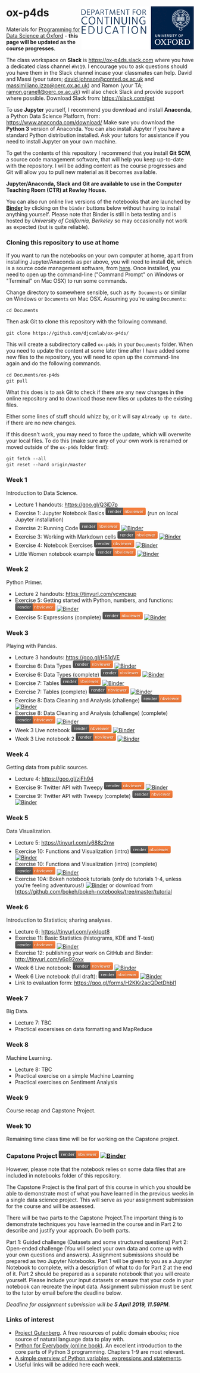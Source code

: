 # ox-p4ds <img src="oudce_logo.png" align="right"/>

Materials for [Programming for Data Science at Oxford](https://www.conted.ox.ac.uk/courses/programming-for-data-science) - **this page will be updated as the course progresses**.

The class workspace on **Slack** is https://ox-p4ds.slack.com where you have a dedicated class channel `#ht19`. I encourage you to ask questions should you have them in the Slack channel incase your classmates can help. David and Massi (your tutors; david.johnson@conted.ox.ac.uk and massimiliano.izzo@oerc.ox.ac.uk) and Ramon (your TA; ramon.granell@oerc.ox.ac.uk) will also check Slack and provide support where possible. Download Slack from: https://slack.com/get


To use **Jupyter** yourself, I recommend you download and install **Anaconda**, a Python Data Science Platform, from: https://www.anaconda.com/download/ Make sure you download the **Python 3** version of Anaconda. You can also install Jupyter if you have a standard Python distribution installed. Ask your tutors for assistance if you need to install Jupyter on your own machine.

To get the contents of this repository I recommend that you install **Git SCM**, a source code management software, that will help you keep up-to-date with the repository. I will be adding content as the course progresses and Git will allow you to pull new material as it becomes available.

**Jupyter/Anaconda, Slack and Git are available to use in the Computer Teaching Room (CTR) at Rewley House.**

You can also run online live versions of the notebooks that are launched by **[Binder](https://mybinder.org)** by clicking on the `binder` buttons below without having to install anything yourself. Please note that Binder is still in beta testing and is hosted by *University of California, Berkeley* so may occasionally not work as expected (but is quite reliable). 

### Cloning this repository to use at home

If you want to run the notebooks on your own computer at home, apart from installing Jupyter/Anaconda as per above, you will need to install **Git**, which is a source code management software, from [here](https://git-scm.com/downloads). Once installed, you need to open up the command-line ("Command Prompt" on Windows or "Terminal" on Mac OSX) to run some commands.

Change directory to somewhere sensible, such as `My Documents` or similar on Windows or `Documents` on Mac OSX. Assuming you're using `Documents`:

```
cd Documents
```

Then ask Git to clone this repository with the following command.
```
git clone https://github.com/djcomlab/ox-p4ds/
```

This will create a subdirectory called `ox-p4ds` in your `Documents` folder. When you need to update the content at some later time after I have added some new files to the repository, you will need to open up the command-line again and do the following commands.
```
cd Documents/ox-p4ds
git pull
```
What this does is to ask Git to check if there are any new changes in the online repository and to download those new files or updates to the existing files.

Either some lines of stuff should whizz by, or it will say `Already up to date.` if there are no new changes.

If this doesn't work, you may need to force the update, which will overwrite your local files. To do this (make sure any of your own work is renamed or moved outside of the `ox-p4ds` folder first):
```
git fetch --all
git reset --hard origin/master
```

### Week 1

Introduction to Data Science.
- Lecture 1 handouts: https://goo.gl/Q3iD7p
- Exercise 1: Jupyter Notebook Basics [![nbviewer](notebooks/images/render_nbviewer_button.png)](https://nbviewer.jupyter.org/github/djcomlab/ox-p4ds/blob/master/notebooks/Ex01_Notebook_Basics.ipynb) (run on local Jupyter installation)
- Exercise 2: Running Code [![nbviewer](notebooks/images/render_nbviewer_button.png)](https://nbviewer.jupyter.org/github/djcomlab/ox-p4ds/blob/master/notebooks/Ex02_Running_Code.ipynb) [![Binder](https://mybinder.org/badge.svg)](https://mybinder.org/v2/gh/djcomlab/ox-p4ds/master?filepath=notebooks%2FEx02_Running_Code.ipynb)
- Exercise 3: Working with Markdown cells [![nbviewer](notebooks/images/render_nbviewer_button.png)](https://nbviewer.jupyter.org/github/djcomlab/ox-p4ds/blob/master/notebooks/Ex03_Working_With_Markdown_Cells.ipynb) [![Binder](https://mybinder.org/badge.svg)](https://mybinder.org/v2/gh/djcomlab/ox-p4ds/master?filepath=notebooks%2FEx03_Working_With_Markdown_Cells.ipynb)
- Exercise 4: Notebook Exercises [![nbviewer](notebooks/images/render_nbviewer_button.png)](https://nbviewer.jupyter.org/github/djcomlab/ox-p4ds/blob/master/notebooks/Ex04_Notebook_Exercises.ipynb) [![Binder](https://mybinder.org/badge.svg)](https://mybinder.org/v2/gh/djcomlab/ox-p4ds/master?filepath=notebooks%2FEx04_Notebook_Exercises.ipynb)
- Little Women notebook example [![nbviewer](notebooks/images/render_nbviewer_button.png)](https://nbviewer.jupyter.org/github/djcomlab/ox-p4ds/blob/master/notebooks/Week1_Little_Women.ipynb) [![Binder](https://mybinder.org/badge.svg)](https://mybinder.org/v2/gh/djcomlab/ox-p4ds/master?filepath=notebooks%2FWeek1_Little_Women.ipynb)

### Week 2

Python Primer.

- Lecture 2 handouts: https://tinyurl.com/ycvncsup
- Exercise 5: Getting started with Python, numbers, and functions: [![nbviewer](notebooks/images/render_nbviewer_button.png)](https://nbviewer.jupyter.org/github/djcomlab/ox-p4ds/blob/master/notebooks/Ex05_Expressions.ipynb) [![Binder](https://mybinder.org/badge.svg)](https://mybinder.org/v2/gh/djcomlab/ox-p4ds/master?filepath=notebooks%2FEx05_Expressions.ipynb)
- Exercise 5: Expressions (complete) [![nbviewer](notebooks/images/render_nbviewer_button.png)](https://nbviewer.jupyter.org/github/djcomlab/ox-p4ds/blob/master/notebooks/Ex05_Expressions_complete.ipynb) [![Binder](https://mybinder.org/badge.svg)](https://mybinder.org/v2/gh/djcomlab/ox-p4ds/master?filepath=notebooks%2FEx05_Expressions_complete.ipynb)

### Week 3

Playing with Pandas.

- Lecture 3 handouts: https://goo.gl/H51dVE
- Exercise 6: Data Types [![nbviewer](notebooks/images/render_nbviewer_button.png)](https://nbviewer.jupyter.org/github/djcomlab/ox-p4ds/blob/master/notebooks/Ex06_Data_Types.ipynb) [![Binder](https://mybinder.org/badge.svg)](https://mybinder.org/v2/gh/djcomlab/ox-p4ds/master?filepath=notebooks%2FEx06_Data_Types.ipynb)
- Exercise 6: Data Types (complete) [![nbviewer](notebooks/images/render_nbviewer_button.png)](https://nbviewer.jupyter.org/github/djcomlab/ox-p4ds/blob/master/notebooks/Ex06_Data_Types_complete.ipynb) [![Binder](https://mybinder.org/badge.svg)](https://mybinder.org/v2/gh/djcomlab/ox-p4ds/master?filepath=notebooks%2FEx06_Data_Types_complete.ipynb)
- Exercise 7: Tables [![nbviewer](notebooks/images/render_nbviewer_button.png)](https://nbviewer.jupyter.org/github/djcomlab/ox-p4ds/blob/master/notebooks/Ex07_Tables.ipynb) [![Binder](https://mybinder.org/badge.svg)](https://mybinder.org/v2/gh/djcomlab/ox-p4ds/master?filepath=notebooks%2FEx07_Tables.ipynb)
- Exercise 7: Tables (complete) [![nbviewer](notebooks/images/render_nbviewer_button.png)](https://nbviewer.jupyter.org/github/djcomlab/ox-p4ds/blob/master/notebooks/Ex07_Tables_complete.ipynb) [![Binder](https://mybinder.org/badge.svg)](https://mybinder.org/v2/gh/djcomlab/ox-p4ds/master?filepath=notebooks%2FEx07_Tables_complete.ipynb)
- Exercise 8: Data Cleaning and Analysis (challenge) [![nbviewer](notebooks/images/render_nbviewer_button.png)](https://nbviewer.jupyter.org/github/djcomlab/ox-p4ds/blob/master/notebooks/Ex08_Data_Cleaning_and_Analysis.ipynb) [![Binder](https://mybinder.org/badge.svg)](https://mybinder.org/v2/gh/djcomlab/ox-p4ds/master?filepath=notebooks%2FEx08_Data_Cleaning_and_Analysis.ipynb)
- Exercise 8: Data Cleaning and Analysis (challenge) (complete) [![nbviewer](notebooks/images/render_nbviewer_button.png)](https://nbviewer.jupyter.org/github/djcomlab/ox-p4ds/blob/master/notebooks/Ex08_Data_Cleaning_and_Analysis_complete.ipynb) [![Binder](https://mybinder.org/badge.svg)](https://mybinder.org/v2/gh/djcomlab/ox-p4ds/master?filepath=notebooks%2FEx08_Data_Cleaning_and_Analysis_complete.ipynb)
- Week 3 Live notebook [![nbviewer](notebooks/images/render_nbviewer_button.png)](https://nbviewer.jupyter.org/github/djcomlab/ox-p4ds/blob/master/notebooks/Week3_Live.ipynb) [![Binder](https://mybinder.org/badge.svg)](https://mybinder.org/v2/gh/djcomlab/ox-p4ds/master?filepath=notebooks%2FWeek3_Live.ipynb)
- Week 3 Live notebook 2 [![nbviewer](notebooks/images/render_nbviewer_button.png)](https://nbviewer.jupyter.org/github/djcomlab/ox-p4ds/blob/master/notebooks/Week3_Live2.ipynb) [![Binder](https://mybinder.org/badge.svg)](https://mybinder.org/v2/gh/djcomlab/ox-p4ds/master?filepath=notebooks%2FWeek3_Live2.ipynb)

### Week 4

Getting data from public sources.

- Lecture 4: https://goo.gl/zjFh94
- Exercise 9: Twitter API with Tweepy [![nbviewer](notebooks/images/render_nbviewer_button.png)](https://nbviewer.jupyter.org/github/djcomlab/ox-p4ds/blob/master/notebooks/Ex09_Twitter_API_with_Tweepy.ipynb) [![Binder](https://mybinder.org/badge.svg)](https://mybinder.org/v2/gh/djcomlab/ox-p4ds/master?filepath=notebooks%2FEx09_Twitter_API_with_Tweepy.ipynb)
- Exercise 9: Twitter API with Tweepy (complete) [![nbviewer](notebooks/images/render_nbviewer_button.png)](https://nbviewer.jupyter.org/github/djcomlab/ox-p4ds/blob/master/notebooks/Ex09_Twitter_API_with_Tweepy_complete.ipynb) [![Binder](https://mybinder.org/badge_logo.svg)](https://mybinder.org/v2/gh/djcomlab/ox-p4ds/master?filepath=notebooks%2FEx09_Twitter_API_with_Tweepy_complete.ipynb)

### Week 5

Data Visualization.

- Lecture 5: https://tinyurl.com/y688z2nw
- Exercise 10: Functions and Visualization (intro) [![nbviewer](notebooks/images/render_nbviewer_button.png)](https://nbviewer.jupyter.org/github/djcomlab/ox-p4ds/blob/master/notebooks/Ex10_Functions_and_Visualizations.ipynb#) [![Binder](https://mybinder.org/badge.svg)](https://mybinder.org/v2/gh/djcomlab/ox-p4ds/master?filepath=notebooks%2FEx10_Functions_and_Visualizations.ipynb) 
- Exercise 10: Functions and Visualization (intro) (complete) [![nbviewer](notebooks/images/render_nbviewer_button.png)](https://nbviewer.jupyter.org/github/djcomlab/ox-p4ds/blob/master/notebooks/Ex10_Functions_and_Visualizations_complete.ipynb) [![Binder](https://mybinder.org/badge_logo.svg)](https://mybinder.org/v2/gh/djcomlab/ox-p4ds/master?filepath=notebooks%2FEx10_Functions_and_Visualizations_complete.ipynb)
- Exercise 10A: Bokeh notebook tutorials (only do tutorials 1-4, unless you're feeling adventurous!) [![Binder](https://mybinder.org/badge.svg)](https://mybinder.org/v2/gh/bokeh/bokeh-notebooks/master?filepath=tutorial%2F00%20-%20Introduction%20and%20Setup.ipynb) or download from https://github.com/bokeh/bokeh-notebooks/tree/master/tutorial

### Week 6

Introduction to Statistics; sharing analyses.

- Lecture 6: https://tinyurl.com/yxklpqt8
- Exercise 11: Basic Statistics (histograms, KDE and T-test) [![nbviewer](notebooks/images/render_nbviewer_button.png)](https://nbviewer.jupyter.org/github/djcomlab/ox-p4ds/blob/master/notebooks/Ex11_Basic_Statistics.ipynb) [![Binder](https://mybinder.org/badge_logo.svg)](https://mybinder.org/v2/gh/djcomlab/ox-p4ds/master?filepath=notebooks%2FEx11_Basic_Statistics.ipynb)
- Exercise 12: publishing your work on GitHub and Binder: http://tinyurl.com/y6o92oxx
- Week 6 Live notebook: [![nbviewer](notebooks/images/render_nbviewer_button.png)](https://nbviewer.jupyter.org/github/djcomlab/ox-p4ds/blob/master/notebooks/Week6_Live.ipynb) [![Binder](https://mybinder.org/badge_logo.svg)](https://mybinder.org/v2/gh/djcomlab/ox-p4ds/master?filepath=notebooks%2FWeek6_Live.ipynb)
- Week 6 Live notebook (full draft): [![nbviewer](notebooks/images/render_nbviewer_button.png)](https://nbviewer.jupyter.org/github/djcomlab/ox-p4ds/blob/master/notebooks/Week6_Live%28Test%29.ipynb) [![Binder](https://mybinder.org/badge_logo.svg)](https://mybinder.org/v2/gh/djcomlab/ox-p4ds/master?filepath=notebooks%2FWeek6_Live(Test).ipynb)
- Link to evaluation form: https://goo.gl/forms/H2KKr2acQDetDhbl1

### Week 7

Big Data.

- Lecture 7: TBC
- Practical excersises on data formatting and MapReduce


### Week 8

Machine Learning.

- Lecture 8: TBC
- Practical exercise on a simple Machine Learning
- Practical exercises on Sentiment Analysis

### Week 9

Course recap and Capstone Project.

### Week 10

Remaining time class time will be for working on the Capstone project.

### Capstone Project [![nbviewer](notebooks/images/render_nbviewer_button.png)](https://nbviewer.jupyter.org/github/djcomlab/ox-p4ds/blob/master/notebooks/Capstone_Project_HT19.ipynb) [![Binder](https://mybinder.org/badge.svg)](https://mybinder.org/v2/gh/djcomlab/ox-p4ds/master?filepath=notebooks%2FCapstone_Project_HT19.ipynb)

However, please note that the notebook relies on some data files that are included in notebooks folder of this repository.

The Capstone Project is the final part of this course in which you should be able to demonstrate most of what you have learned in the previous weeks in a single data science project. This will serve as your assignment submission for the course and will be assessed.

There will be two parts to the Capstone Project.The important thing is to demonstrate techniques you have learned in the course and in Part 2 to describe and justify your approach. Do both parts.

Part 1: Guided challenge (Datasets and some structured questions)
Part 2: Open-ended challenge (You will select your own data and come up with your own questions and answers).
Assignment submissions should be prepared as two Jupyter Notebooks. Part 1 will be given to you as a Jupyter Notebook to complete, with a description of what to do for Part 2 at the end of it. Part 2 should be prepared as a separate notebook that you will create yourself. Please include your input datasets or ensure that your code in your notebook can recreate the input data. Assignment submission must be sent to the tutor by email before the deadline below.

*Deadline for assignment submission will be **5 April 2019, 11.59PM***.

### Links of interest
- [Project Gutenberg](www.gutenberg.org/ebooks/). A free resources of public domain ebooks; nice source of natural language data to play with.
- [Python for Everybody (online book)](https://www.py4e.com/html3/). An excellent introduction to the core parts of Python 3 programming. Chapters 1-9 are most relevant.
- [A simple overview of Python variables, expressions and statements](https://www.pythonlearn.com/html-008/cfbook003.html).
- Useful links will be added here each week.

